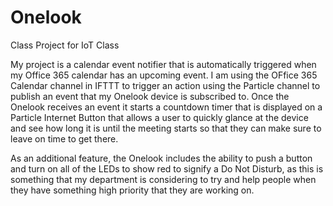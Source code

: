 # Onelook
Class Project for IoT Class

My project is a calendar event notifier that is automatically triggered when my Office 365 calendar has an upcoming event. I am using the OFfice 365 Calendar channel in IFTTT to trigger an action using the Particle channel to publish an event that my Onelook device is subscribed to. Once the Onelook receives an event it starts a countdown timer that is displayed on a Particle Internet Button that allows a user to quickly glance at the device and see how long it is until the meeting starts so that they can make sure to leave on time to get there.

As an additional feature, the Onelook includes the ability to push a button and turn on all of the LEDs to show red to signify a Do Not Disturb, as this is something that my department is considering to try and help people when they have something high priority that they are working on.
